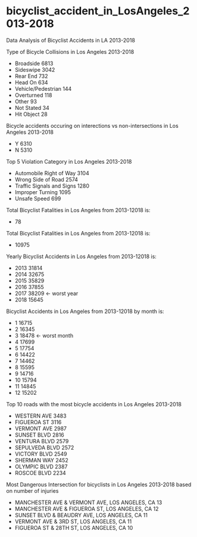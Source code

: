# bicyclist_accident_in_LosAngeles_2013-2018
Data Analysis of Bicyclist Accidents in LA 2013-2018


Type of Bicycle Collisions in Los Angeles 2013-2018
- Broadside             6813
- Sideswipe             3042
- Rear End               732
- Head On                634
- Vehicle/Pedestrian     144
- Overturned             118
- Other                   93
- Not Stated              34
- Hit Object              28

Bicycle accidents occuring on interections vs non-intersections in Los Angeles 2013-2018
- Y    6310
- N    5310

Top 5 Violation Category in Los Angeles 2013-2018
- Automobile Right of Way                                        3104
- Wrong Side of Road                                             2574
- Traffic Signals and Signs                                      1280
- Improper Turning                                               1095
- Unsafe Speed                                                    699


Total Bicyclist Fatalities in Los Angeles from 2013-12018 is: 
* 78

Total Bicyclist Fatalities in Los Angeles from 2013-12018 is: 
* 10975

Yearly Bicyclist Accidents in Los Angeles from 2013-12018 is: 
- 2013    31814
- 2014    32675
- 2015    35829
- 2016    37855
- 2017    38209 <- worst year
- 2018    15645

Bicyclist Accidents in Los Angeles from 2013-12018 by month is: 
- 1     16715
- 2     16345
- 3     18478 <- worst month
- 4     17699
- 5     17754
- 6     14422
- 7     14462
- 8     15595
- 9     14716
- 10    15794
- 11    14845
- 12    15202

Top 10 roads with the most bicycle accidents in Los Angeles 2013-2018
- WESTERN AVE       3483
- FIGUEROA ST       3116
- VERMONT AVE       2987
- SUNSET BLVD       2816
- VENTURA BLVD      2579
- SEPULVEDA BLVD    2572
- VICTORY BLVD      2549
- SHERMAN WAY       2452
- OLYMPIC BLVD      2387
- ROSCOE BLVD       2234

Most Dangerous Intersection for bicyclists in Los Angeles 2013-2018 based on number of injuries
- MANCHESTER AVE & VERMONT AVE, LOS ANGELES, CA    13
- MANCHESTER AVE & FIGUEROA ST, LOS ANGELES, CA    12
- SUNSET BLVD & BEAUDRY AVE, LOS ANGELES, CA       11
- VERMONT AVE & 3RD ST, LOS ANGELES, CA            11
- FIGUEROA ST & 28TH ST, LOS ANGELES, CA           10
